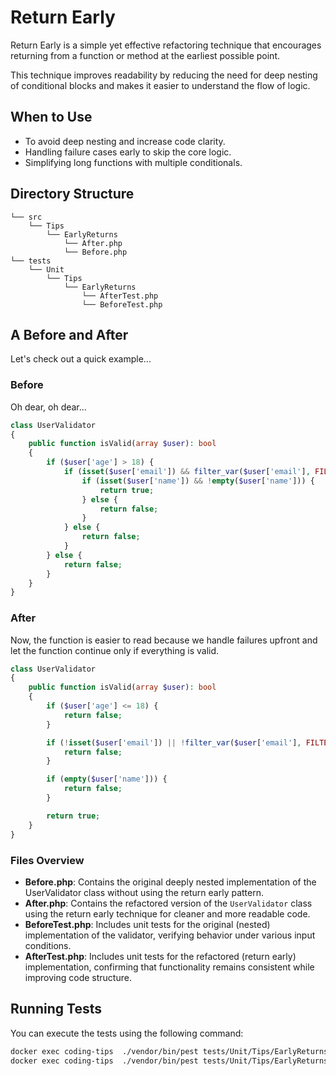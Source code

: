 # Return Early
Return Early is a simple yet effective refactoring technique that encourages returning from a function or method at the earliest possible point. 

This technique improves readability by reducing the need for deep nesting of conditional blocks and makes it easier to understand the flow of logic.

## When to Use
- To avoid deep nesting and increase code clarity.
- Handling failure cases early to skip the core logic.
- Simplifying long functions with multiple conditionals.

## Directory Structure
```
└── src  
    └── Tips  
        └── EarlyReturns   
            └── After.php  
            └── Before.php  
└── tests  
    └── Unit  
        └── Tips  
            └── EarlyReturns
                └── AfterTest.php
                └── BeforeTest.php
```

## A Before and After
Let's check out a quick example...

### Before
Oh dear, oh dear...

```php
class UserValidator
{
    public function isValid(array $user): bool
    {
        if ($user['age'] > 18) {
            if (isset($user['email']) && filter_var($user['email'], FILTER_VALIDATE_EMAIL)) {
                if (isset($user['name']) && !empty($user['name'])) {
                    return true;
                } else {
                    return false;
                }
            } else {
                return false;
            }
        } else {
            return false;
        }
    }
}
```

### After
Now, the function is easier to read because we handle failures upfront and let the function continue only if everything is valid.

```php
class UserValidator
{
    public function isValid(array $user): bool
    {
        if ($user['age'] <= 18) {
            return false;
        }

        if (!isset($user['email']) || !filter_var($user['email'], FILTER_VALIDATE_EMAIL)) {
            return false;
        }

        if (empty($user['name'])) {
            return false;
        }

        return true;
    }
}
```

### Files Overview
- **Before.php**: Contains the original deeply nested implementation of the UserValidator class without using the return early pattern.
- **After.php**: Contains the refactored version of the `UserValidator` class using the return early technique for cleaner and more readable code.
- **BeforeTest.php**: Includes unit tests for the original (nested) implementation of the validator, verifying behavior under various input conditions.
- **AfterTest.php**: Includes unit tests for the refactored (return early) implementation, confirming that functionality remains consistent while improving code structure.

## Running Tests
You can execute the tests using the following command:

```bash
docker exec coding-tips  ./vendor/bin/pest tests/Unit/Tips/EarlyReturns/AfterTest.php
docker exec coding-tips  ./vendor/bin/pest tests/Unit/Tips/EarlyReturns/BeforeTest.php
```
